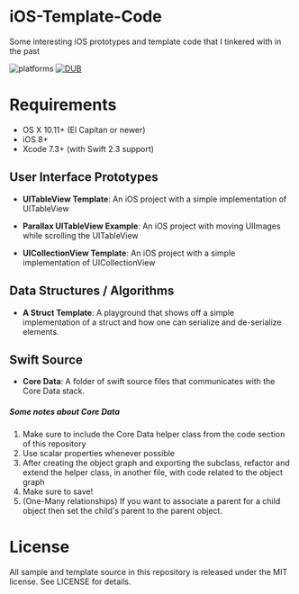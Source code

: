 # iOS-Template-Code

Some interesting iOS prototypes and template code that I tinkered with in the past

![platforms](https://img.shields.io/badge/platform-ios-lightgrey.svg?style=flat)
[![DUB](https://img.shields.io/dub/l/vibe-d.svg)]()

# Requirements

- OS X 10.11+ (El Capitan or newer)
- iOS 8+
- Xcode 7.3+ (with Swift 2.3 support)

## User Interface Prototypes

- **UITableView Template**: An iOS project with a simple implementation of UITableView

- **Parallax UITableView Example**: An iOS project with moving UIImages while scrolling the UITableView

- **UICollectionView Template**: An iOS project with a simple implementation of UICollectionView


## Data Structures / Algorithms
- **A Struct Template**: A playground that shows off a simple implementation of a struct and how one can serialize and de-serialize elements.


## Swift Source
- **Core Data**: A folder of swift source files that communicates with the Core Data stack.

##### Some notes about Core Data
1. Make sure to include the Core Data helper class from the code section of this repository
2. Use scalar properties whenever possible
3. After creating the object graph and exporting the subclass, refactor and extend the helper class, in another file, with code related to the object graph
4. Make sure to save!
5. (One-Many relationships) If you want to associate a parent for a child object then set the child's parent to the parent object.



# License

All sample and template source in this repository is released under the MIT license. See LICENSE for details.
